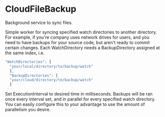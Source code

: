 # CloudFileBackup
Background service to sync files.

Simple worker for syncing specified watch directories to another directory. For example, if you're company uses network drives for users, and you need to have 
backups for your source code, but aren't ready to commit certain changes. Each WatchDirectory needs a BackupDirectory assigned at the same index, i.e. 
```javascript
"WatchDirectories": [
  "your/local/directory/to/backup/watch"
  ],
  "BackupDirectories": [
  "your/cloud/directory/to/backup/watch" 
  ]
  ```
  Set ExecutionInterval to desired time in milliseconds. Backups will be ran once every interval set, and in parallel for every specified watch directory. 
  You can easily configure this to your advantage to use the amount of parallelism you desire.
